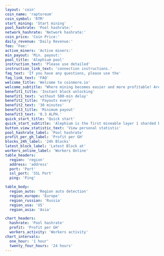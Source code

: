 ```yaml
---
layout: 'coin'
coin_name: 'raptoreum'
coin_symbol: 'RTM'
start_mining: 'Start mining'
pool_hashrate: 'Pool hashrate:'
network_hashrate: 'Network hashrate:'
coin_price: 'Coin Price:'
daily_revenue: 'Daily Revenue:'
fee: 'Fee:'
active_miners: 'Active miners:'
min_payout: 'Min. payout:'
pool_title: 'Alephium pool'
instruction_text: 'Please use detailed'
instruction_link_text: 'connection instructions.'
faq_text: 'If you have any questions, please use the'
faq_link_text: 'FAQ'
welcome_title: 'Welcome to coinmore.io'
welcome_subtitle: "Where mining becomes easier and more profitable! Are you looking for a reliable pool with low fees? Do you desire stability and transparent statistics? Look no further! On our platform, you'll find everything for efficient mining, as well as a warm community and tech support ready to assist in any situation. Earn more with lower expenses."
benefit1_title: 'Instant block unlocking'
benefit1_text: 'without 500-min delay'
benefit2_title: 'Payouts every'
benefit2_text: '30 minutes'
benefit3_title: 'Minimum payout'
benefit3_text: '0.3 ALPH.'
quick_start_title: 'Quick start'
quick_start_subtitle: 'Alephium is the first mineable layer 1 sharded blockchain scaling and improving on Bitcoin core technologies, Proof of Work and UTXO. It delivers a highly performant, secure DeFi & dApps platform with enhanced energy efficiency.'
button_view_statistic_text: 'View personal statistic'
pool_hashrate_label: 'Pool hashrate'
profit_per_gh_label: 'Profit per GH'
blocks_24h_label: '24h Blocks'
latest_block_label: 'Latest Block at'
workers_online_label: 'Workers Online'
table_headers:
  region: 'region'
  address: 'address'
  port: 'Port'
  ssl_port: 'SSL Port'
  ping: 'Ping'

table_body:
  region_auto: 'Region auto detection'
  region_europe: 'Europe'
  region_russian: 'Russia'
  region_usa: 'US'
  region_asia: 'Asia'

chart_headers:
  hashrate: 'Pool hashrate'
  profit: 'Profit per GH'
  workers_activity: 'Workers activity'
chart_intervals:
  one_hour: '1 hour'
  twenty_four_hours: '24 hours'
---
```


